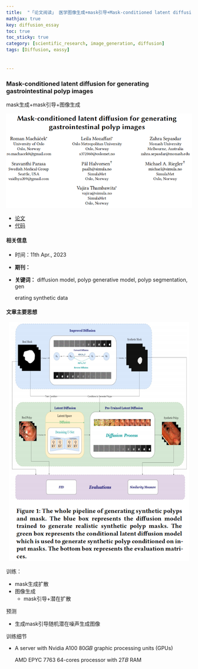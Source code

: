 ```yaml
---
title:  "「论文阅读」 医学图像生成+mask引导+Mask-conditioned latent diffusion for generating gastrointestinal polyp images"
mathjax: true
key: diffusion_essay
toc: true
toc_sticky: true
category: [scientific_research, image_generation, diffusion]
tags: [Diffusion, eassy]


---
```


<span id='head'></span>

### Mask-conditioned latent diffusion for generating gastrointestinal polyp images

mask生成+mask引导+图像生成

<center class="half"><img src="./../../../../../assets/img/scientific_research/扩散模型.assets/image-20240804113448242.png" alt="image-20240804113448242" style="zoom:80%;" /></center>

- [论文](https://arxiv.org/abs/2304.05233)
- [代码](https://github.com/simulamet-host/conditional-polyp-diffusion)

#### 相关信息

- 时间：11th Apr., 2023

- **期刊：**

- **关键词：** diffusion model, polyp generative model, polyp segmentation, gen

  erating synthetic data

#### 文章主要思想

<center class="half"><img src="./../../../../../assets/img/scientific_research/扩散模型.assets/image-20240804113513275.png" alt="image-20240804113513275" style="zoom:80%;" /></center>

训练：

- mask生成扩散
- 图像生成
  - mask引导+潜在扩散

预测

- 生成mask引导随机潜在噪声生成图像

训练细节

- A server with Nvidia A100 80𝐺𝐵 graphic processing units (GPUs)

  AMD EPYC 7763 64-cores processor with 2𝑇𝐵 RAM